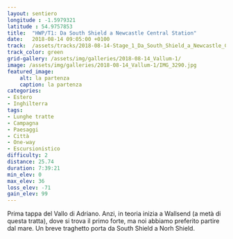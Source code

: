 ```yaml
---
layout: sentiero
longitude : -1.5979321
latitude : 54.9757853
title:  "HWP/T1: Da South Shield a Newcastle Central Station"
date:   2018-08-14 09:05:00 +0100
track:  /assets/tracks/2018-08-14-Stage_1_Da_South_Shield_a_Newcastle_Central_Station.gpx
track_color: green
grid-gallery: /assets/img/galleries/2018-08-14_Vallum-1/
image: /assets/img/galleries/2018-08-14_Vallum-1/IMG_3290.jpg
featured_image:
    alt: la partenza
    caption: la partenza
categories:
- Estero
- Inghilterra
tags:
- Lunghe tratte
- Campagna
- Paesaggi
- Città
- One-way
- Escursionistico
difficulty: 2
distance: 25.74 
duration: 7:39:21
min_elev: 0
max_elev: 36
loss_elev: -71
gain_elev: 99
---
```


Prima tappa del Vallo di Adriano. Anzi, in teoria inizia a Wallsend (a metà di questa tratta), dove si trova il primo forte, ma noi abbiamo preferito partire dal mare. Un breve traghetto porta da South Shield a Norh Shield.
